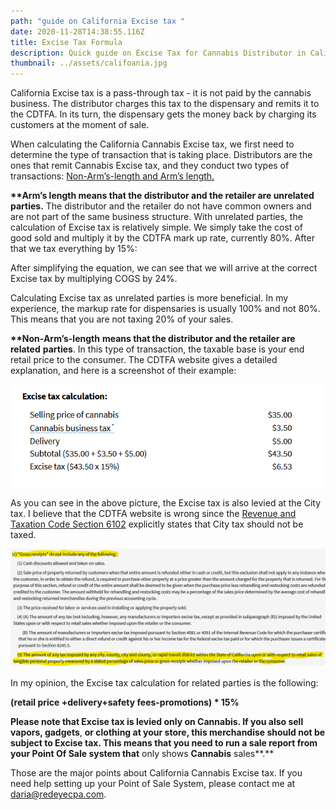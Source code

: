```yaml
---
path: "guide on California Excise tax "
date: 2020-11-28T14:38:55.116Z
title: Excise Tax Formula
description: Quick guide on Excise Tax for Cannabis Distributor in California
thumbnail: ../assets/califoania.jpg
---
```

California Excise tax is a pass-through tax - it is not paid by the cannabis business. The distributor charges this tax to the dispensary and remits it to the CDTFA. In its turn, the dispensary gets the money back by charging its customers at the moment of sale.

When calculating the California Cannabis Excise tax, we first need to determine the type of transaction that is taking place. Distributors are the ones that remit Cannabis Excise tax, and they conduct two types of transactions: [Non-Arm’s-length and Arm’s length.](https://www.cdtfa.ca.gov/industry/cannabis.htm#Distributors)

**\*\*Arm’s length means that the distributor and the retailer are unrelated parties.** The distributor and the retailer do not have common owners and are not part of the same business structure. With unrelated parties, the calculation of Excise tax is relatively simple. We simply take the cost of good sold and multiply it by the CDTFA mark up rate, currently 80%. After that we tax everything by 15%:

After simplifying the equation, we can see that we will arrive at the correct Excise tax by multiplying COGS by 24%.

Calculating Excise tax as unrelated parties is more beneficial. In my experience, the markup rate for dispensaries is usually 100% and not 80%. This means that you are not taxing 20% of your sales.

**\*\*Non-Arm’s-length** **means that the distributor and the retailer are related** **parties**. In this type of transaction, the taxable base is your end retail price to the consumer. The CDTFA website gives a detailed explanation, and here is a screenshot of their example:

![CDTFA Excise tax calculation example](../assets/excise-tax-calculation.png "CDTFA Excise tax calculation")

As you can see in the above picture, the Excise tax is also levied at the City tax. I believe that the CDTFA website is wrong since the [Revenue and Taxation Code Section 6102](https://www.cdtfa.ca.gov/lawguides/vol1/sutl/6012.html) explicitly states that City tax should not be taxed.

![revenue and taxation code section 6102 definition of gross receipts for excise tax calculation](../assets/revenue.png "revenue and taxation code section 6102")

In my opinion, the Excise tax calculation for related parties is the following:

**(retail price +delivery+safety fees-promotions) * 15%**

**Please note that Excise tax is levied only on Cannabis. If you also sell vapors, gadgets**, **or clothing at your store, this merchandise should not be subject to Excise tax. This means that you need to run a sale report from your Point Of Sale system that** only shows **Cannabis** sales**.** 

Those are the major points about California Cannabis Excise tax. If you need help setting up your Point of Sale System, please contact me at [daria@redeyecpa.com](mailto:daria@redeyecpa.com).